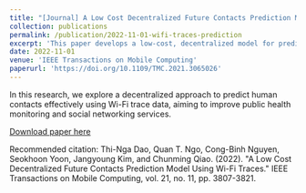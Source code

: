 ```yaml
---
title: "[Journal] A Low Cost Decentralized Future Contacts Prediction Model Using Wi-Fi Traces"
collection: publications
permalink: /publication/2022-11-01-wifi-traces-prediction
excerpt: 'This paper develops a low-cost, decentralized model for predicting future human contacts using Wi-Fi traces.'
date: 2022-11-01
venue: 'IEEE Transactions on Mobile Computing'
paperurl: 'https://doi.org/10.1109/TMC.2021.3065026'
---
```

In this research, we explore a decentralized approach to predict human contacts effectively using Wi-Fi trace data, aiming to improve public health monitoring and social networking services.

[Download paper here](https://doi.org/10.1109/TMC.2021.3065026)

Recommended citation: Thi-Nga Dao, Quan T. Ngo, Cong-Binh Nguyen, Seokhoon Yoon, Jangyoung Kim, and Chunming Qiao. (2022). "A Low Cost Decentralized Future Contacts Prediction Model Using Wi-Fi Traces." IEEE Transactions on Mobile Computing, vol. 21, no. 11, pp. 3807-3821.

